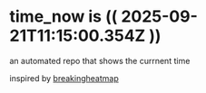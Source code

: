 # time_now is (( 2025-09-21T11:15:00.354Z ))

an automated repo that shows the currnent time

inspired by [breakingheatmap](https://github.com/breakingheatmap/breakingheatmap)